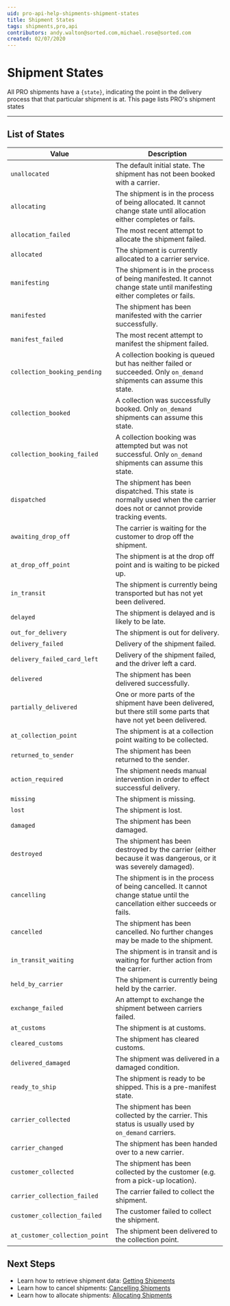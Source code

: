 ```yaml
---
uid: pro-api-help-shipments-shipment-states
title: Shipment States
tags: shipments,pro,api
contributors: andy.walton@sorted.com,michael.rose@sorted.com
created: 02/07/2020
---
```

# Shipment States

All PRO shipments have a `{state}`, indicating the point in the delivery process that that particular shipment is at. This page lists PRO's shipment states 

---

## List of States

| Value | Description |
|------ | ------------|
| `unallocated` | The default initial state. The shipment has not been booked with a carrier. |
| `allocating` | The shipment is in the process of being allocated. It cannot change state until allocation either completes or fails. |
| `allocation_failed` | The most recent attempt to allocate the shipment failed. |
| `allocated` | The shipment is currently allocated to a carrier service. |
| `manifesting` | The shipment is in the process of being manifested. It cannot change state until manifesting either completes or fails. |
| `manifested` | The shipment has been manifested with the carrier successfully. |
| `manifest_failed` | The most recent attempt to manifest the shipment failed. |
| `collection_booking_pending` | A collection booking is queued but has neither failed or succeeded. Only `on_demand` shipments can assume this state. |
| `collection_booked` | A collection was successfully booked. Only `on_demand` shipments can assume this state. |
| `collection_booking_failed` | A collection booking was attempted but was not successful. Only `on_demand` shipments can assume this state. |
| `dispatched` | The shipment has been dispatched. This state is normally used when the carrier does not or cannot provide tracking events. |
| `awaiting_drop_off` | The carrier is waiting for the customer to drop off the shipment. |
| `at_drop_off_point` | The shipment is at the drop off point and is waiting to be picked up. |
| `in_transit` | The shipment is currently being transported but has not yet been delivered. |
| `delayed` | The shipment is delayed and is likely to be late. |
| `out_for_delivery` | The shipment is out for delivery. |
| `delivery_failed` | Delivery of the shipment failed. |
| `delivery_failed_card_left` | Delivery of the shipment failed, and the driver left a card. |
| `delivered` | The shipment has been delivered successfully. |
| `partially_delivered` | One or more parts of the shipment have been delivered, but there still some parts that have not yet been delivered. |
| `at_collection_point` | The shipment is at a collection point waiting to be collected. |
| `returned_to_sender` | The shipment has been returned to the sender. |
| `action_required` | The shipment needs manual intervention in order to effect successful delivery. |
| `missing` | The shipment is missing. |
| `lost` | The shipment is lost. |
| `damaged` | The shipment has been damaged. |
| `destroyed` | The shipment has been destroyed by the carrier (either because it was dangerous, or it was severely damaged). |
| `cancelling` | The shipment is in the process of being cancelled. It cannot change statue until the cancellation either succeeds or fails. |
| `cancelled` | The shipment has been cancelled. No further changes may be made to the shipment. |
| `in_transit_waiting` | The shipment is in transit and is waiting for further action from the carrier. |
| `held_by_carrier` | The shipment is currently being held by the carrier. |
| `exchange_failed` | An attempt to exchange the shipment between carriers failed. |
| `at_customs` | The shipment is at customs. |
| `cleared_customs` | The shipment has cleared customs. |
| `delivered_damaged` | The shipment was delivered in a damaged condition. |
| `ready_to_ship` | The shipment is ready to be shipped. This is a pre-manifest state. |
| `carrier_collected` | The shipment has been collected by the carrier. This status is usually used by `on_demand` carriers. |
| `carrier_changed` | The shipment has been handed over to a new carrier. |
| `customer_collected` | The shipment has been collected by the customer (e.g. from a pick-up location). |
| `carrier_collection_failed` | The carrier failed to collect the shipment. |
| `customer_collection_failed` | The customer failed to collect the shipment. |
| `at_customer_collection_point` | The shipment been delivered to the collection point. |

## Next Steps

* Learn how to retrieve shipment data: [Getting Shipments](/pro/api/shipments/getting_shipments.html)
* Learn how to cancel shipments: [Cancelling Shipments](/pro/api/shipments/cancelling_shipments.html)
* Learn how to allocate shipments: [Allocating Shipments](/pro/api/shipments/allocating_shipments.html)